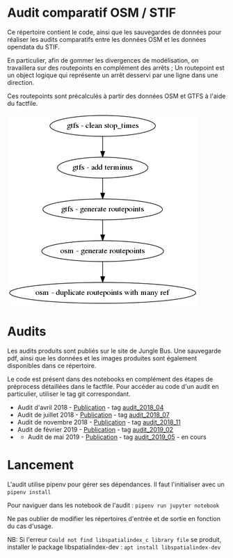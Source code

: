 # Audit comparatif OSM / STIF

Ce répertoire contient le code, ainsi que les sauvegardes de données pour réaliser les audits comparatifs entre les données OSM et les données opendata du STIF.

En particulier, afin de gommer les divergences de modélisation, on travaillera sur des routepoints en complément des arrêts ; Un routepoint est un object logique qui représente un arrêt desservi par une ligne dans une direction.

Ces routepoints sont précalculés à partir des données OSM et GTFS à l'aide du factfile.

![processus](audit_routepoints.png)

# Audits

Les audits produits sont publiés sur le site de Jungle Bus. Une sauvegarde pdf, ainsi que les données et les images produites sont également disponibles dans ce répertoire.

Le code est présent dans des notebooks en complément des étapes de préprocess détaillées dans le factfile. Pour accéder au code d'un audit en particulier, utiliser le tag git correspondant.

* Audit d'avril 2018 - [Publication](http://junglebus.io/iledefrance/audit_2018_04) - tag [audit_2018_04](https://github.com/Jungle-Bus/ref-fr-STIF/tree/audit_2018_04)
* Audit de juillet 2018 - [Publication](http://junglebus.io/iledefrance/audit_2018_07) - tag [audit_2018_07](https://github.com/Jungle-Bus/ref-fr-STIF/tree/audit_2018_07)
* Audit de novembre 2018 - [Publication](http://junglebus.io/iledefrance/audit_2018_11) - tag [audit_2018_11](https://github.com/Jungle-Bus/ref-fr-STIF/tree/audit_2018_11)
* Audit de février 2019 - [Publication](http://junglebus.io/iledefrance/audit_2019_02) - tag [audit_2019_02](https://github.com/Jungle-Bus/ref-fr-STIF/tree/audit_2019_02)
* * Audit de mai 2019 - [Publication](http://junglebus.io/iledefrance/audit_2019_05) - tag [audit_2019_05](https://github.com/Jungle-Bus/ref-fr-STIF/tree/audit_2019_05) - en cours

# Lancement

L'audit utilise pipenv pour gérer ses dépendances. Il faut l'initialiser avec un `pipenv install`

Pour naviguer dans les notebook de l'audit : `pipenv run jupyter notebook`

Ne pas oublier de modifier les répertoires d'entrée et de sortie en fonction du cas d'usage.

NB: Si l'erreur `Could not find libspatialindex_c library file` se produit, installer le package libspatialindex-dev :  `apt install libspatialindex-dev`
